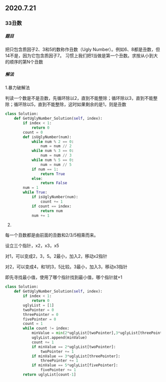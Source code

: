 ## 2020.7.21

### 33丑数

##### 题目

把只包含质因子2、3和5的数称作丑数（Ugly Number）。例如6、8都是丑数，但14不是，因为它包含质因子7。 习惯上我们把1当做是第一个丑数。求按从小到大的顺序的第N个丑数

##### 解法

1.暴力破解法

判读一个数是不是丑数，先循环除以2，直到不能整除；循环除以3，直到不能整除；循环除以5，直到不能整除，这时如果剩余的是1，则是丑数

```python
class Solution:
    def GetUglyNumber_Solution(self, index):
        if index < 1:
            return 0
        count = 0
        def isUglyNumber(num):
            while num % 2 == 0:
                num = num // 2
            while num % 3 == 0:
                num = num // 3
            while num % 5 == 0:
                num = num // 5
            if num == 1:
                return True
            else:
                return False
        num = 1
        while True:
            if isUglyNumber(num):
                count += 1
            if count == index:
                return num
            num += 1
```

2.

每一个丑数都是由前面的丑数和2/3/5相乘而来。

设立三个指针，x2，x3，x5

对1，可以变成2，3，5。2最小，加入2，移动x2指针

对2，可以变成4，和1的3，5比较。3最小，加入3，移动x3指针

即先寻找最小值，使用了哪个指针找到最小值，哪个指针就+1

```python
class Solution:
    def GetUglyNumber_Solution(self, index):
       	if index < 1:
            return 0 
       	uglyList = [1]
    	twoPointer = 0
        threePointer = 0
        fivePointer = 0
        count = 1
        while count != index:
            minValue = min(2*uglyList[twoPointer],3*uglyList[threePointer],5*uglyList[fivePointer])
            uglyList.append(minValue)
            count += 1
            if minValue == 2*uglyList[twoPointer]:
                twoPointer += 1
            if minValue == 3*uglyList[threePointer]:
                threePointer += 1
            if minValue == 5*uglyList[fivePointer]:
                fivePointer += 1
        return uglyList[count-1]     
```

